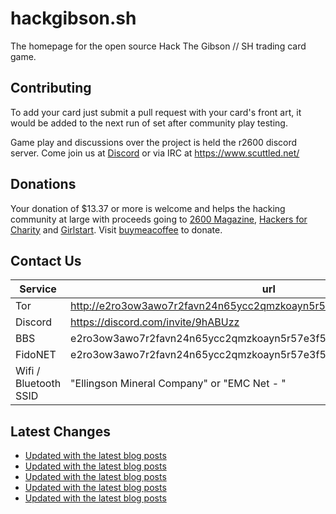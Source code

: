 # hackgibson.sh
The homepage for the open source Hack The Gibson // SH trading card game.


## Contributing

To add your card just submit a pull request with your card's front art, it would be added to the next run of set after community play testing.

Game play and discussions over the project is held the r2600 discord server. Come join us at [Discord](https://discord.com/invite/9hABUzz) or via IRC at https://www.scuttled.net/


## Donations

Your donation of $13.37 or more is welcome and helps the hacking community at large with proceeds going to [2600 Magazine](https://2600.com/), [Hackers for Charity](https://hackersforcharity.org) and [Girlstart](https://girlstart.org).  Visit [buymeacoffee](https://www.buymeacoffee.com/hackgibson.sh) to donate.


## Contact Us

Service | url
-|-
Tor | http://e2ro3ow3awo7r2favn24n65ycc2qmzkoayn5r57e3f56nvjwdcgg32ad.onion
Discord | https://discord.com/invite/9hABUzz
BBS | e2ro3ow3awo7r2favn24n65ycc2qmzkoayn5r57e3f56nvjwdcgg32ad.onion:23
FidoNET | e2ro3ow3awo7r2favn24n65ycc2qmzkoayn5r57e3f56nvjwdcgg32ad.onion:24554
Wifi / Bluetooth SSID | "Ellingson Mineral Company" or "EMC Net - <fidonet address>"

## Latest Changes
<!-- BLOG-POST-LIST:START -->
- [Updated with the latest blog posts](https://github.com/DFW2600/hackgibson.sh/commit/a3d0cd5b2f65f19675ad0d3d7ab3f06f7ed7f8ef)
- [Updated with the latest blog posts](https://github.com/DFW2600/hackgibson.sh/commit/0892bbf5d39f2b18e33ba150a79d09bf14d4de83)
- [Updated with the latest blog posts](https://github.com/DFW2600/hackgibson.sh/commit/0bd026665cc8298b808a8d25cae8df0ebd69a444)
- [Updated with the latest blog posts](https://github.com/DFW2600/hackgibson.sh/commit/1a0d5655423250813e9d2d34851fed461e7cd588)
- [Updated with the latest blog posts](https://github.com/DFW2600/hackgibson.sh/commit/aea4e33425ccb5b2547936656864788954f91f0e)
<!-- BLOG-POST-LIST:END -->
